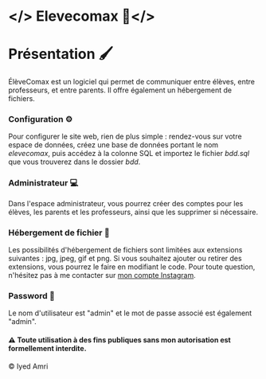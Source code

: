 # </> Elevecomax 🎒</>
<h1> Présentation 🖌️</h1>
ÉlèveComax est un logiciel qui permet de communiquer entre élèves, entre professeurs, et entre parents. Il offre également un hébergement de fichiers.

<h3> Configuration ⚙️</h3>
Pour configurer le site web, rien de plus simple : rendez-vous sur votre espace de données, créez une base de données portant le nom <i>elevecomax</i>, puis accédez à la colonne SQL et importez le fichier <i>bdd.sql</i> que vous trouverez dans le dossier <i>bdd</i>.

<h3> Administrateur 💻</h3>
Dans l'espace administrateur, vous pourrez créer des comptes pour les élèves, les parents et les professeurs, ainsi que les supprimer si nécessaire.

<h3> Hébergement de fichier 📁</h3>
Les possibilités d'hébergement de fichiers sont limitées aux extensions suivantes : jpg, jpeg, gif et png. Si vous souhaitez ajouter ou retirer des extensions, vous pourrez le faire en modifiant le code. Pour toute question, n'hésitez pas à me contacter sur <a href="https://www.instagram.com/iyed.dev/"> mon compte Instagram</a>.

<h3> Password 📌</h3>
Le nom d'utilisateur est "admin" et le mot de passe associé est également "admin".

<h4>⚠️ Toute utilisation à des fins publiques sans mon autorisation est formellement interdite.</h4>

© Iyed Amri
